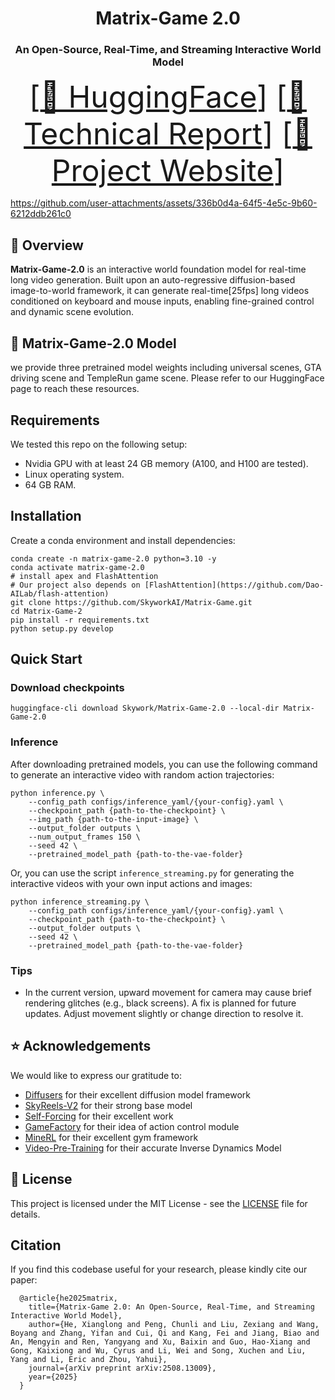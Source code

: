 <p align="center">
<h1 align="center">Matrix-Game 2.0</h1>
<h3 align="center">An Open-Source, Real-Time, and Streaming Interactive World Model</h3>
</p>

<font size=7><div align='center' >  [[🤗 HuggingFace](https://huggingface.co/Skywork/Matrix-Game-2.0)] [[📖 Technical Report](https://matrix-game-v2.github.io/static/pdf/report.pdf)] [[🚀 Project Website](https://matrix-game-v2.github.io/)] </div></font>

https://github.com/user-attachments/assets/336b0d4a-64f5-4e5c-9b60-6212ddb261c0

## 📝 Overview
**Matrix-Game-2.0** is an interactive world foundation model for real-time long video generation.  Built upon an auto-regressive diffusion-based image-to-world framework, it can generate real-time[25fps] long videos conditioned on keyboard and mouse inputs, enabling fine-grained control and dynamic scene evolution.

## 🤗 Matrix-Game-2.0 Model
we provide three pretrained model weights including universal scenes, GTA driving scene and TempleRun game scene. Please refer to our HuggingFace page to reach these resources.

## Requirements
We tested this repo on the following setup:
* Nvidia GPU with at least 24 GB memory (A100, and H100 are tested).
* Linux operating system.
* 64 GB RAM.

## Installation
Create a conda environment and install dependencies:
```
conda create -n matrix-game-2.0 python=3.10 -y
conda activate matrix-game-2.0
# install apex and FlashAttention
# Our project also depends on [FlashAttention](https://github.com/Dao-AILab/flash-attention)
git clone https://github.com/SkyworkAI/Matrix-Game.git
cd Matrix-Game-2
pip install -r requirements.txt
python setup.py develop
```


## Quick Start
### Download checkpoints
```
huggingface-cli download Skywork/Matrix-Game-2.0 --local-dir Matrix-Game-2.0
```

### Inference
After downloading pretrained models, you can use the following command to generate an interactive video with random action trajectories:
```
python inference.py \
    --config_path configs/inference_yaml/{your-config}.yaml \
    --checkpoint_path {path-to-the-checkpoint} \
    --img_path {path-to-the-input-image} \
    --output_folder outputs \
    --num_output_frames 150 \
    --seed 42 \
    --pretrained_model_path {path-to-the-vae-folder}
```
Or, you can use the script `inference_streaming.py` for generating the interactive videos with your own input actions and images:
```
python inference_streaming.py \
    --config_path configs/inference_yaml/{your-config}.yaml \
    --checkpoint_path {path-to-the-checkpoint} \
    --output_folder outputs \
    --seed 42 \
    --pretrained_model_path {path-to-the-vae-folder}
```

### Tips
- In the current version, upward movement for camera may cause brief rendering glitches (e.g., black screens). A fix is planned for future updates. Adjust movement slightly or change direction to resolve it.


## ⭐ Acknowledgements

We would like to express our gratitude to:

- [Diffusers](https://github.com/huggingface/diffusers) for their excellent diffusion model framework
- [SkyReels-V2](https://github.com/SkyworkAI/SkyReels-V2) for their strong base model
- [Self-Forcing](https://github.com/guandeh17/Self-Forcing) for their excellent work
- [GameFactory](https://github.com/KwaiVGI/GameFactory) for their idea of action control module
- [MineRL](https://github.com/minerllabs/minerl) for their excellent gym framework
- [Video-Pre-Training](https://github.com/openai/Video-Pre-Training) for their accurate Inverse Dynamics Model

## 📄 License

This project is licensed under the MIT License - see the [LICENSE](LICENSE) file for details.

## Citation
If you find this codebase useful for your research, please kindly cite our paper:
```
  @article{he2025matrix,
    title={Matrix-Game 2.0: An Open-Source, Real-Time, and Streaming Interactive World Model},
    author={He, Xianglong and Peng, Chunli and Liu, Zexiang and Wang, Boyang and Zhang, Yifan and Cui, Qi and Kang, Fei and Jiang, Biao and An, Mengyin and Ren, Yangyang and Xu, Baixin and Guo, Hao-Xiang and Gong, Kaixiong and Wu, Cyrus and Li, Wei and Song, Xuchen and Liu, Yang and Li, Eric and Zhou, Yahui},
    journal={arXiv preprint arXiv:2508.13009},
    year={2025}
  }
```
